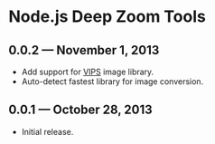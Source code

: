 # Node.js Deep Zoom Tools

## 0.0.2 — November 1, 2013

-   Add support for [VIPS] image library.
-   Auto-detect fastest library for image conversion.

## 0.0.1 — October 28, 2013

-   Initial release.


[VIPS]: http://www.vips.ecs.soton.ac.uk/index.php?title=Libvips
